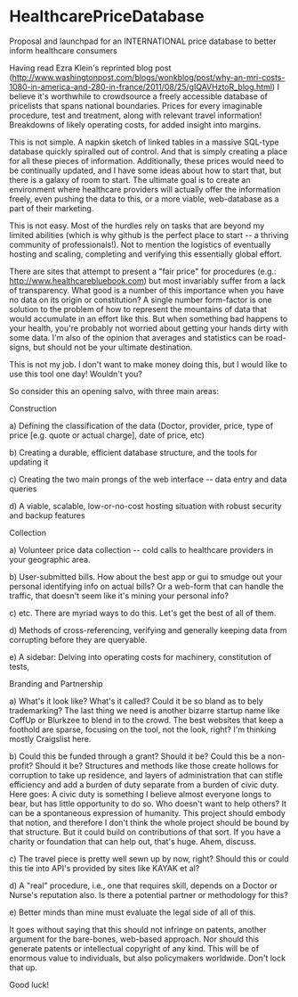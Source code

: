 HealthcarePriceDatabase
=======================

Proposal and launchpad for an INTERNATIONAL price database to better inform healthcare consumers

Having read Ezra Klein's reprinted blog post (http://www.washingtonpost.com/blogs/wonkblog/post/why-an-mri-costs-1080-in-america-and-280-in-france/2011/08/25/gIQAVHztoR_blog.html) I believe it's worthwhile to crowdsource a freely accessible database of pricelists that spans national boundaries. Prices for every imaginable procedure, test and treatment, along with relevant travel information! Breakdowns of likely operating costs, for added insight into margins.

This is not simple. A napkin sketch of linked tables in a massive SQL-type database quickly spiralled out of control. And that is simply creating a place for all these pieces of information. Additionally, these prices would need to be continually updated, and I have some ideas about how to start that, but there is a galaxy of room to start. The ultimate goal is to create an environment where healthcare providers will actually offer the information freely, even pushing the data to this, or a more viable, web-database as a part of their marketing.

This is not easy. Most of the hurdles rely on tasks that are beyond my limited abilities (which is why github is the perfect place to start -- a thriving community of professionals!). Not to mention the logistics of eventually hosting and scaling, completing and verifying this essentially global effort.

There are sites that attempt to present a "fair price" for procedures (e.g.: http://www.healthcarebluebook.com) but most invariably suffer from a lack of transparency. What good is a number of this importance when you have no data on its origin or constitution? A single number form-factor is one solution to the problem of how to represent the mountains of data that would accumulate in an effort like this. But when something bad happens to your health, you're probably not worried about getting your hands dirty with some data. I'm also of the opinion that averages and statistics can be road-signs, but should not be your ultimate destination.

This is not my job. I don't want to make money doing this, but I would like to use this tool one day! Wouldn't you?

So consider this an opening salvo, with three main areas:


Construction

a) Defining the classification of the data (Doctor, provider, price, type of price [e.g. quote or actual charge], date of price, etc)

b) Creating a durable, efficient database structure, and the tools for updating it

c) Creating the two main prongs of the web interface -- data entry and data queries

d) A viable, scalable, low-or-no-cost hosting situation with robust security and backup features


Collection

a) Volunteer price data collection -- cold calls to healthcare providers in your geographic area. 

b) User-submitted bills. How about the best app or gui to smudge out your personal identifying info on actual bills? Or a web-form that can handle the traffic, that doesn't seem like it's mining your personal info?

c) etc. There are myriad ways to do this. Let's get the best of all of them.

d) Methods of cross-referencing, verifying and generally keeping data from corrupting before they are queryable.

e) A sidebar: Delving into operating costs for machinery, constitution of tests, 


Branding and Partnership

a) What's it look like? What's it called? Could it be so bland as to bely trademarking? The last thing we need is another bizarre startup name like CoffUp or Blurkzee to blend in to the crowd. The best websites that keep a foothold are sparse, focusing on the tool, not the look, right? I'm thinking mostly Craigslist here.

b) Could this be funded through a grant? Should it be? Could this be a non-profit? Should it be? Structures and methods like those create hollows for corruption to take up residence, and layers of administration that can stifle efficiency and add a burden of duty separate from a burden of civic duty. Here goes: A civic duty is something I believe almost everyone longs to bear, but has little opportunity to do so. Who doesn't want to help others? It can be a spontaneous expression of humanity. This project should embody that notion, and therefore I don't think the whole project should be bound by that structure. But it could build on contributions of that sort. If you have a charity or foundation that can help out, that's huge. Ahem, discuss.

c) The travel piece is pretty well sewn up by now, right? Should this or could this tie into API's provided by sites like KAYAK et al?

d) A "real" procedure, i.e., one that requires skill, depends on a Doctor or Nurse's reputation also. Is there a potential partner or methodology for this?

e) Better minds than mine must evaluate the legal side of all of this.

It goes without saying that this should not infringe on patents, another argument for the bare-bones, web-based approach. Nor should this generate patents or intellectual copyright of any kind. This will be of enormous value to individuals, but also policymakers worldwide. Don't lock that up.

Good luck!
